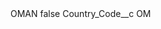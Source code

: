 <?xml version="1.0" encoding="UTF-8"?>
<CustomMetadata xmlns="http://soap.sforce.com/2006/04/metadata" xmlns:xsi="http://www.w3.org/2001/XMLSchema-instance" xmlns:xsd="http://www.w3.org/2001/XMLSchema">
    <label>OMAN</label>
    <protected>false</protected>
    <values>
        <field>Country_Code__c</field>
        <value xsi:type="xsd:string">OM</value>
    </values>
</CustomMetadata>
